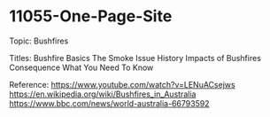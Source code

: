 # 11055-One-Page-Site


Topic: Bushfires

Titles: 
Bushfire Basics 
The Smoke Issue
History
Impacts of Bushfires 
Consequence
What You Need To Know

Reference:
https://www.youtube.com/watch?v=LENuACsejws
https://en.wikipedia.org/wiki/Bushfires_in_Australia 
https://www.bbc.com/news/world-australia-66793592
